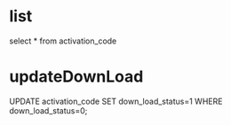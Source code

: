 list
===
select * from activation_code

updateDownLoad
===
UPDATE activation_code SET down_load_status=1 WHERE down_load_status=0;